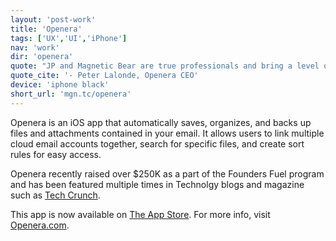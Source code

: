 ```yaml
---
layout: 'post-work'
title: 'Openera'
tags: ['UX','UI','iPhone']
nav: 'work'
dir: 'openera'
quote: "JP and Magnetic Bear are true professionals and bring a level of enthusiasm and expertise to projects that is rare. They have the experience to tell you what you don't want to do, why... and most importantly, what you can do to meet your objectives. It always turns out better than my original idea. Lastly, JP & MBS are fast. They can turn around quality work faster than any other firm I've worked with. I don't hesitate to recommend JP or MBS."
quote_cite: '- Peter Lalonde, Openera CEO'
device: 'iphone black'
short_url: 'mgn.tc/openera'
---
```

Openera is an iOS app that automatically saves, organizes, and backs up files and attachments contained in your email. It allows users to link multiple cloud email accounts together, search for specific files, and create sort rules for easy access.

Openera recently raised over $250K as a part of the Founders Fuel program and has been featured multiple times in Technolgy blogs and magazine such as [Tech Crunch](http://techcrunch.com/2012/12/07/targeting-the-enterprise-openera-is-an-ifttt-for-email-attachments).

This app is now available on [The App Store](https://itunes.apple.com/ca/app/openera/id538009042?mt=8). For more info, visit [Openera.com](http://openera.com).